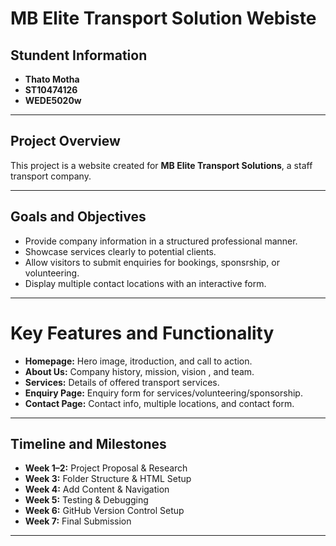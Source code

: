 # MB Elite Transport Solution Webiste 

## Stundent Information
- **Thato Motha**
- **ST10474126**
- **WEDE5020w**

---

## Project Overview
This project is a website created for **MB Elite Transport Solutions**, a staff transport company.

---

## Goals and Objectives
- Provide company information in a structured professional manner.
- Showcase services clearly to potential clients.
- Allow visitors to submit enquiries for bookings, sponsrship, or volunteering.
- Display multiple contact locations with an interactive form.

---

# Key Features and Functionality
- **Homepage:** Hero image, itroduction, and call to action.
- **About Us:** Company history, mission, vision , and team.
- **Services:** Details of offered transport services.  
- **Enquiry Page:** Enquiry form for services/volunteering/sponsorship.  
- **Contact Page:** Contact info, multiple locations, and contact form.  

---

## Timeline and Milestones  
- **Week 1–2:** Project Proposal & Research  
- **Week 3:** Folder Structure & HTML Setup  
- **Week 4:** Add Content & Navigation  
- **Week 5:** Testing & Debugging  
- **Week 6:** GitHub Version Control Setup  
- **Week 7:** Final Submission  

---

